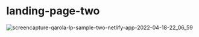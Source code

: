 # landing-page-two

![screencapture-qarola-lp-sample-two-netlify-app-2022-04-18-22_06_59](https://user-images.githubusercontent.com/67078790/163912418-889652fc-885a-42d5-81da-a06d15df9b4a.png)
